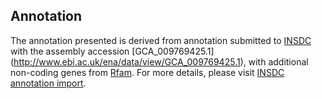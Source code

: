 
Annotation
----------

The annotation presented is derived from annotation submitted to
[INSDC](http://www.insdc.org) with the assembly accession [GCA\_009769425.1]
(http://www.ebi.ac.uk/ena/data/view/GCA_009769425.1),
with additional non-coding genes from
[Rfam](http://rfam.xfam.org/). For more details, please visit [INSDC
annotation import](http://ensemblgenomes.org/info/data/insdc_annotation).

